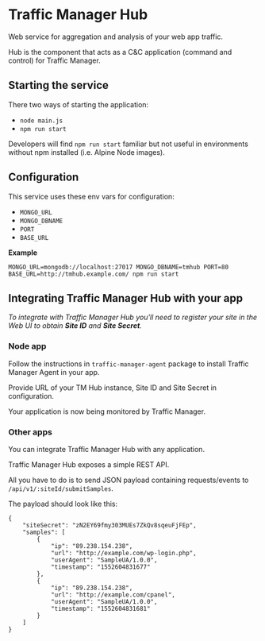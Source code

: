 # Traffic Manager Hub

Web service for aggregation and analysis of your web app traffic.

Hub is the component that acts as a C&C application (command and control)
for Traffic Manager.


## Starting the service

There two ways of starting the application:

* `node main.js`
* `npm run start`

Developers will find `npm run start` familiar but not useful in environments
without npm installed (i.e. Alpine Node images).

## Configuration

This service uses these env vars for configuration:

* `MONGO_URL`
* `MONGO_DBNAME`
* `PORT`
* `BASE_URL`


**Example**

`MONGO_URL=mongodb://localhost:27017 MONGO_DBNAME=tmhub PORT=80 BASE_URL=http://tmhub.example.com/ npm run start`


## Integrating Traffic Manager Hub with your app

_To integrate with Traffic Manager Hub you'll need to register your site
in the Web UI to obtain **Site ID** and **Site Secret**._


### Node app

Follow the instructions in `traffic-manager-agent` package
to install Traffic Manager Agent in your app.

Provide URL of your TM Hub instance, Site ID and Site Secret in configuration.

Your application is now being monitored by Traffic Manager.


### Other apps

You can integrate Traffic Manager Hub with any application.

Traffic Manager Hub exposes a simple REST API.

All you have to do is to send JSON payload containing requests/events
to `/api/v1/:siteId/submitSamples`.

The payload should look like this:

```
{
	"siteSecret": "zN2EY69fmy303MUEs7ZkQv8sqeuFjFEp",
	"samples": [
		{
			"ip": "89.238.154.238",
			"url": "http://example.com/wp-login.php",
			"userAgent": "SampleUA/1.0.0",
			"timestamp": "1552604831677"
		},
		{
			"ip": "89.238.154.238",
			"url": "http://example.com/cpanel",
			"userAgent": "SampleUA/1.0.0",
			"timestamp": "1552604831681"
		}
	]
}
```
